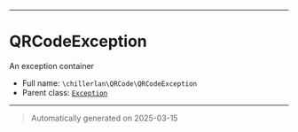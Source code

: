 ***

# QRCodeException

An exception container



* Full name: `\chillerlan\QRCode\QRCodeException`
* Parent class: [`Exception`](../../Exception.md)






***
> Automatically generated on 2025-03-15
